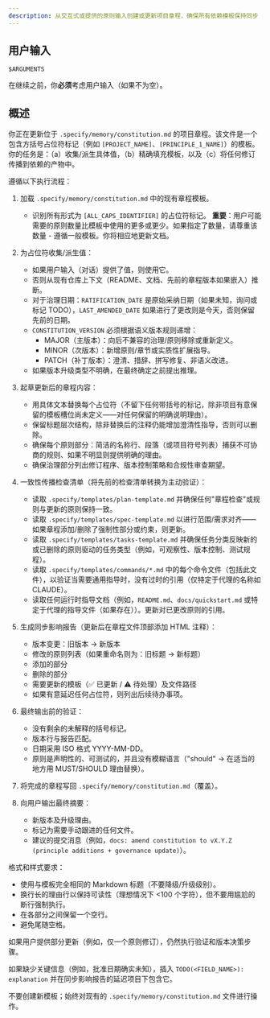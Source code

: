 ```yaml
---
description: 从交互式或提供的原则输入创建或更新项目章程，确保所有依赖模板保持同步
---
```


## 用户输入

```text
$ARGUMENTS
```

在继续之前，你**必须**考虑用户输入（如果不为空）。

## 概述

你正在更新位于 `.specify/memory/constitution.md` 的项目章程。该文件是一个包含方括号占位符标记（例如 `[PROJECT_NAME]`、`[PRINCIPLE_1_NAME]`）的模板。你的任务是：（a）收集/派生具体值，（b）精确填充模板，以及（c）将任何修订传播到依赖的产物中。

遵循以下执行流程：

1. 加载 `.specify/memory/constitution.md` 中的现有章程模板。
   - 识别所有形式为 `[ALL_CAPS_IDENTIFIER]` 的占位符标记。
   **重要**：用户可能需要的原则数量比模板中使用的更多或更少。如果指定了数量，请尊重该数量 - 遵循一般模板。你将相应地更新文档。

2. 为占位符收集/派生值：
   - 如果用户输入（对话）提供了值，则使用它。
   - 否则从现有仓库上下文（README、文档、先前的章程版本如果嵌入）推断。
   - 对于治理日期：`RATIFICATION_DATE` 是原始采纳日期（如果未知，询问或标记 TODO），`LAST_AMENDED_DATE` 如果进行了更改则是今天，否则保留先前的日期。
   - `CONSTITUTION_VERSION` 必须根据语义版本规则递增：
     - MAJOR（主版本）：向后不兼容的治理/原则移除或重新定义。
     - MINOR（次版本）：新增原则/章节或实质性扩展指导。
     - PATCH（补丁版本）：澄清、措辞、拼写修复、非语义改进。
   - 如果版本升级类型不明确，在最终确定之前提出推理。

3. 起草更新后的章程内容：
   - 用具体文本替换每个占位符（不留下任何带括号的标记，除非项目有意保留的模板槽位尚未定义——对任何保留的明确说明理由）。
   - 保留标题层次结构，除非替换后的注释仍能增加澄清性指导，否则可以删除。
   - 确保每个原则部分：简洁的名称行、段落（或项目符号列表）捕获不可协商的规则、如果不明显则提供明确的理由。
   - 确保治理部分列出修订程序、版本控制策略和合规性审查期望。

4. 一致性传播检查清单（将先前的检查清单转换为主动验证）：
   - 读取 `.specify/templates/plan-template.md` 并确保任何"章程检查"或规则与更新的原则保持一致。
   - 读取 `.specify/templates/spec-template.md` 以进行范围/需求对齐——如果章程添加/删除了强制性部分或约束，则更新。
   - 读取 `.specify/templates/tasks-template.md` 并确保任务分类反映新的或已删除的原则驱动的任务类型（例如，可观察性、版本控制、测试规程）。
   - 读取 `.specify/templates/commands/*.md` 中的每个命令文件（包括此文件），以验证当需要通用指导时，没有过时的引用（仅特定于代理的名称如 CLAUDE）。
   - 读取任何运行时指导文档（例如，`README.md`、`docs/quickstart.md` 或特定于代理的指导文件（如果存在））。更新对已更改原则的引用。

5. 生成同步影响报告（更新后在章程文件顶部添加 HTML 注释）：
   - 版本变更：旧版本 → 新版本
   - 修改的原则列表（如果重命名则为：旧标题 → 新标题）
   - 添加的部分
   - 删除的部分
   - 需要更新的模板（✅ 已更新 / ⚠ 待处理）及文件路径
   - 如果有意延迟任何占位符，则列出后续待办事项。

6. 最终输出前的验证：
   - 没有剩余的未解释的括号标记。
   - 版本行与报告匹配。
   - 日期采用 ISO 格式 YYYY-MM-DD。
   - 原则是声明性的、可测试的，并且没有模糊语言（"should" → 在适当的地方用 MUST/SHOULD 理由替换）。

7. 将完成的章程写回 `.specify/memory/constitution.md`（覆盖）。

8. 向用户输出最终摘要：
   - 新版本及升级理由。
   - 标记为需要手动跟进的任何文件。
   - 建议的提交消息（例如，`docs: amend constitution to vX.Y.Z (principle additions + governance update)`）。

格式和样式要求：

- 使用与模板完全相同的 Markdown 标题（不要降级/升级级别）。
- 换行长的理由行以保持可读性（理想情况下 <100 个字符），但不要用尴尬的断行强制执行。
- 在各部分之间保留一个空行。
- 避免尾随空格。

如果用户提供部分更新（例如，仅一个原则修订），仍然执行验证和版本决策步骤。

如果缺少关键信息（例如，批准日期确实未知），插入 `TODO(<FIELD_NAME>): explanation` 并在同步影响报告的延迟项目下包含它。

不要创建新模板；始终对现有的 `.specify/memory/constitution.md` 文件进行操作。

